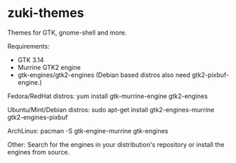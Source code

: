 zuki-themes
===========

Themes for GTK, gnome-shell and more.

Requirements:
- GTK 3.14
- Murrine GTK2 engine
- gtk-engines/gtk2-engines (Debian based distros also need gtk2-pixbuf-engine.)

Fedora/RedHat distros:
yum install gtk-murrine-engine gtk2-engines

Ubuntu/Mint/Debian distros:
sudo apt-get install gtk2-engines-murrine gtk2-engines-pixbuf

ArchLinux:
pacman -S gtk-engine-murrine gtk-engines

Other:
Search for the engines in your distribution's repository or install the engines from source.
